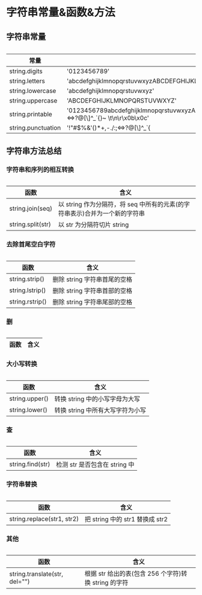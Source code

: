 # 字符串常量&函数&方法

## 字符串常量

######  

|常量                       |含义                                   |
|---------------------------|---------------------------------------|
|string.digits              |'0123456789'                           |
|string.letters             |'abcdefghijklmnopqrstuvwxyzABCDEFGHIJKLMNOPQRSTUVWXYZ'|
|string.lowercase           |'abcdefghijklmnopqrstuvwxyz'           |
|string.uppercase           |'ABCDEFGHIJKLMNOPQRSTUVWXYZ'           |
|string.printable           |'0123456789abcdefghijklmnopqrstuvwxyzABCDEFGHIJKLMNOPQRSTUVWXYZ!"#$%&\'()*+,-./:;<=>?@[\\]^_`{}~ \t\n\r\x0b\x0c'|
|string.punctuation         |'!"#$%&\'()*+,-./:;<=>?@[\\]^_`{|}~'   |


## 字符串方法总结

### 字符串和序列的相互转换

######  

|函数                       |含义                                   |
|---------------------------|---------------------------------------|
|string.join(seq)           |以 string 作为分隔符，将 seq 中所有的元素(的字符串表示)合并为一个新的字符串|
|string.split(str)          |以 str 为分隔符切片 string             |


### 去除首尾空白字符

######  

|函数                       |含义                                   |
|---------------------------|---------------------------------------|
|string.strip()             |删除 string 字符串首尾的空格           |
|string.lstrip()            |删除 string 字符串首部的空格           |
|string.rstrip()            |删除 string 字符串尾部的空格           |


### 删

######  

|函数                       |含义                                   |
|---------------------------|---------------------------------------|


### 大小写转换

######  

|函数                       |含义                                   |
|---------------------------|---------------------------------------|
|string.upper()             |转换 string 中的小写字母为大写         |
|string.lower()             |转换 string 中所有大写字符为小写       |


### 查

######  

|函数                       |含义                                   |
|---------------------------|---------------------------------------|
|string.find(str)           |检测 str 是否包含在 string 中          |


### 字符串替换

######  

|函数                       |含义                                   |
|---------------------------|---------------------------------------|
|string.replace(str1, str2) |把 string 中的 str1 替换成 str2        |


### 其他

######  

|函数                       |含义                                   |
|---------------------------|---------------------------------------|
|string.translate(str, del="")  |根据 str 给出的表(包含 256 个字符)转换 string 的字符   |

